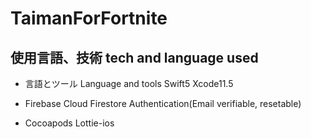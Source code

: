 # TaimanForFortnite

## 使用言語、技術 tech and language used
- 言語とツール Language and tools
 Swift5
 Xcode11.5

- Firebase
 Cloud Firestore
 Authentication(Email verifiable, resetable)
 
- Cocoapods
 Lottie-ios
